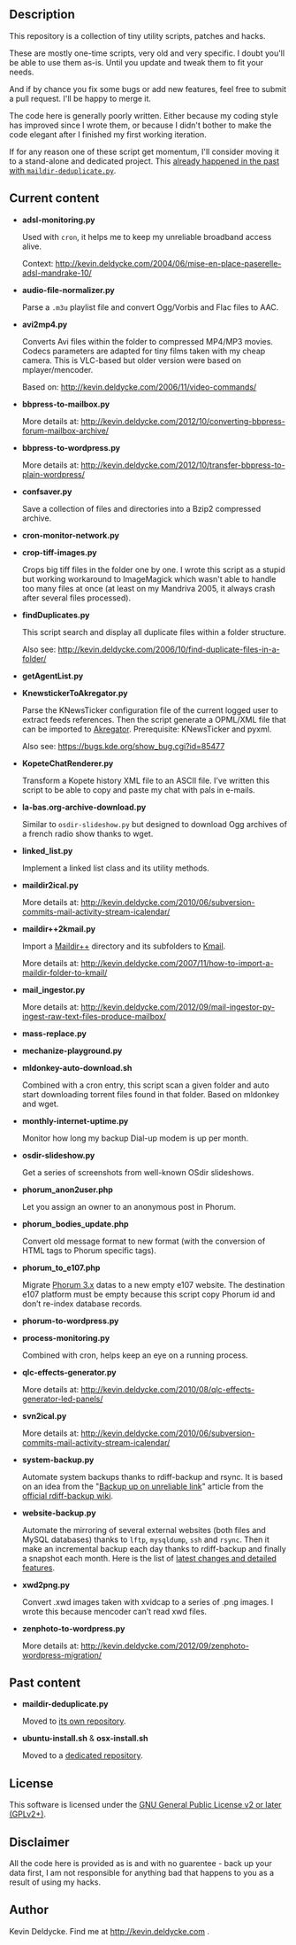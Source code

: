 Description
-----------

This repository is a collection of tiny utility scripts, patches and hacks.

These are mostly one-time scripts, very old and very specific. I doubt you'll
be able to use them as-is. Until you update and tweak them to fit your needs.

And if by chance you fix some bugs or add new features, feel free to submit a
pull request. I'll be happy to merge it.

The code here is generally poorly written. Either because my coding style has
improved since I wrote them, or because I didn't bother to make the code
elegant after I finished my first working iteration.

If for any reason one of these script get momentum, I'll consider moving it to
a stand-alone and dedicated project. This [already happened in the past with
`maildir-deduplicate.py`](http://kevin.deldycke.com/2013/06/maildir-deduplicate-moved/).


Current content
---------------

*   **adsl-monitoring.py**

    Used with `cron`, it helps me to keep my unreliable broadband access alive.

    Context: http://kevin.deldycke.com/2004/06/mise-en-place-paserelle-adsl-mandrake-10/

*   **audio-file-normalizer.py**

    Parse a `.m3u` playlist file and convert Ogg/Vorbis and Flac files to AAC.

*   **avi2mp4.py**

    Converts Avi files within the folder to compressed MP4/MP3 movies. Codecs
    parameters are adapted for tiny films taken with my cheap camera. This is
    VLC-based but older version were based on mplayer/mencoder.

    Based on: http://kevin.deldycke.com/2006/11/video-commands/

*   **bbpress-to-mailbox.py**

    More details at:
    http://kevin.deldycke.com/2012/10/converting-bbpress-forum-mailbox-archive/

*   **bbpress-to-wordpress.py**

    More details at:
    http://kevin.deldycke.com/2012/10/transfer-bbpress-to-plain-wordpress/

*   **confsaver.py**

    Save a collection of files and directories into a Bzip2 compressed archive.

*   **cron-monitor-network.py**

*   **crop-tiff-images.py**

    Crops big tiff files in the folder one by one. I wrote this script as a
    stupid but working workaround to ImageMagick which wasn't able to handle
    too many files at once (at least on my Mandriva 2005, it always crash after
    several files processed).

*   **findDuplicates.py**

    This script search and display all duplicate files within a folder
    structure.

    Also see:
    http://kevin.deldycke.com/2006/10/find-duplicate-files-in-a-folder/

*   **getAgentList.py**

*   **KnewstickerToAkregator.py**

    Parse the KNewsTicker configuration file of the current logged user to
    extract feeds references. Then the script generate a OPML/XML file that can
    be imported to [Akregator](http://akregator.kde.org/). Prerequisite:
    KNewsTicker and pyxml.

    Also see: https://bugs.kde.org/show_bug.cgi?id=85477

*   **KopeteChatRenderer.py**

    Transform a Kopete history XML file to an ASCII file. I’ve written this
    script to be able to copy and paste my chat with pals in e-mails.

*   **la-bas.org-archive-download.py**

    Similar to `osdir-slideshow.py` but designed to download Ogg archives of a
    french radio show thanks to wget.

*   **linked_list.py**

    Implement a linked list class and its utility methods.

*   **maildir2ical.py**

    More details at:
    http://kevin.deldycke.com/2010/06/subversion-commits-mail-activity-stream-icalendar/

*   **maildir++2kmail.py**

    Import a [Maildir++](http://en.wikipedia.org/wiki/Maildir#Maildir.2B.2B)
    directory and its subfolders to [Kmail](http://kontact.kde.org/kmail).

    More details at:
    http://kevin.deldycke.com/2007/11/how-to-import-a-maildir-folder-to-kmail/

*   **mail_ingestor.py**

    More details at:
    http://kevin.deldycke.com/2012/09/mail-ingestor-py-ingest-raw-text-files-produce-mailbox/

*   **mass-replace.py**

*   **mechanize-playground.py**

*   **mldonkey-auto-download.sh**

    Combined with a cron entry, this script scan a given folder and auto start
    downloading torrent files found in that folder. Based on mldonkey and wget.

*   **monthly-internet-uptime.py**

    Monitor how long my backup Dial-up modem is up per month.

*   **osdir-slideshow.py**

    Get a series of screenshots from well-known OSdir slideshows.

*   **phorum_anon2user.php**

    Let you assign an owner to an anonymous post in Phorum.

*   **phorum_bodies_update.php**

    Convert old message format to new format (with the conversion of HTML tags
    to Phorum specific tags).

*   **phorum_to_e107.php**

    Migrate [Phorum 3.x](http://www.phorum.org) datas to a new empty e107
    website. The destination e107 platform must be empty because this script
    copy Phorum id and don’t re-index database records.

*   **phorum-to-wordpress.py**

*   **process-monitoring.py**

    Combined with cron, helps keep an eye on a running process.

*   **qlc-effects-generator.py**

    More details at:
    http://kevin.deldycke.com/2010/08/qlc-effects-generator-led-panels/

*   **svn2ical.py**

    More details at:
    http://kevin.deldycke.com/2010/06/subversion-commits-mail-activity-stream-icalendar/

*   **system-backup.py**

    Automate system backups thanks to rdiff-backup and rsync. It is based on an
    idea from the "[Backup up on unreliable
    link](http://wiki.rdiff-backup.org/wiki/index.php/BackupUpOnUnreliableLink)"
    article from the [official rdiff-backup
    wiki](http://wiki.rdiff-backup.org).

*   **website-backup.py**

    Automate the mirroring of several external websites (both files and MySQL
    databases) thanks to `lftp`, `mysqldump`, `ssh` and `rsync`. Then it make
    an incremental backup each day thanks to rdiff-backup and finally a
    snapshot each month. Here is the list of [latest changes and detailed
    features](http://kevin.deldycke.com/2007/03/website-backup-script-mysql-dumps-and-ssh-supported/).

*   **xwd2png.py**

    Convert .xwd images taken with xvidcap to a series of .png images. I wrote
    this because mencoder can’t read xwd files.

*   **zenphoto-to-wordpress.py**

    More details at:
    http://kevin.deldycke.com/2012/09/zenphoto-wordpress-migration/


Past content
------------

*   **maildir-deduplicate.py**

    Moved to [its own
    repository](https://github.com/kdeldycke/maildir-deduplicate).

*   **ubuntu-install.sh** & **osx-install.sh**

    Moved to a [dedicated repository](https://github.com/kdeldycke/dotfiles).


License
-------

This software is licensed under the [GNU General Public License v2 or later
(GPLv2+)](LICENSE).


Disclaimer
----------

All the code here is provided as is and with no guarentee - back up your data
first, I am not responsible for anything bad that happens to you as a result of
using my hacks.


Author
------

Kevin Deldycke. Find me at http://kevin.deldycke.com .
